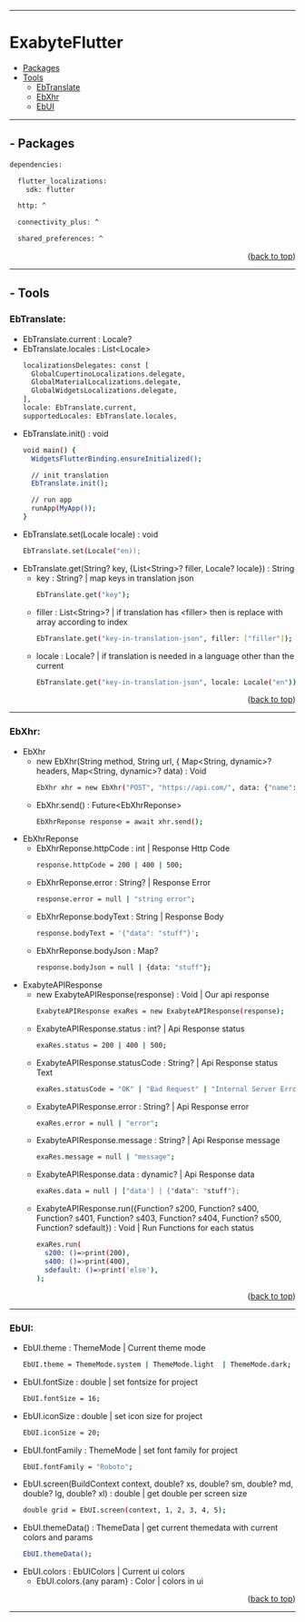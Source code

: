 <hr>

# ExabyteFlutter

<ul>
  <li>
    <a href="#--packages">Packages</a>
  </li>
  <li>
    <a href="#--tools">Tools</a>
    <ul>
      <li>
        <a href="#ebtranslate">EbTranslate</a>
      </li>
      <li>
        <a href="#ebxhr">EbXhr</a>
      </li>
      <li>
        <a href="#ebui">EbUI</a>
      </li>
    </ul>
  </li>
</ul>

<hr>

## - Packages
  ```sh
  dependencies:

    flutter_localizations:
      sdk: flutter

    http: ^

    connectivity_plus: ^

    shared_preferences: ^
  ```
  
<p align="right">(<a href="#exabyteflutter">back to top</a>)</p>
<hr>

## - Tools

### **EbTranslate:**
  - EbTranslate.current : Locale?
  - EbTranslate.locales : List\<Locale\>
    ```sh
    localizationsDelegates: const [
      GlobalCupertinoLocalizations.delegate,
      GlobalMaterialLocalizations.delegate,
      GlobalWidgetsLocalizations.delegate,
    ],
    locale: EbTranslate.current,
    supportedLocales: EbTranslate.locales,
    ``` 
  - EbTranslate.init() : void
    ```sh
    void main() {
      WidgetsFlutterBinding.ensureInitialized();

      // init translation
      EbTranslate.init();

      // run app
      runApp(MyApp());
    }
    ``` 
  - EbTranslate.set(Locale locale) : void
    ```sh
    EbTranslate.set(Locale("en));
    ``` 
  - EbTranslate.get(String? key, {List\<String\>? filler, Locale? locale}) : String
    - key : String? | map keys in translation json
      ```sh
      EbTranslate.get("key");
      ```
    - filler : List\<String\>? | if translation has \<filler\> then is replace with array according to index
      ```sh
      EbTranslate.get("key-in-translation-json", filler: ["filler"]);
      ```
    - locale : Locale? | if translation is needed in a language other than the current
      ```sh
      EbTranslate.get("key-in-translation-json", locale: Locale("en"));
      ``` 

<p align="right">(<a href="#exabyteflutter">back to top</a>)</p>
<hr>

### **EbXhr:**
  - EbXhr
    - new EbXhr(String method, String url, { Map<String, dynamic>? headers, Map<String, dynamic>? data) : Void
        ```sh
        EbXhr xhr = new EbXhr("POST", "https://api.com/", data: {"name": "John Smith", "file": FILE()});
        ```
    - EbXhr.send() : Future\<EbXhrReponse\>
        ```sh
        EbXhrReponse response = await xhr.send();
        ``` 
  - EbXhrReponse
    - EbXhrReponse.httpCode : int | Response Http Code
        ```sh
        response.httpCode = 200 | 400 | 500;
        ``` 
    - EbXhrReponse.error : String? | Response Error
        ```sh
        response.error = null | "string error";
        ``` 
    - EbXhrReponse.bodyText : String | Response Body
        ```sh
        response.bodyText = '{"data": "stuff"}';
        ``` 
    - EbXhrReponse.bodyJson : Map?
        ```sh
        response.bodyJson = null | {data: "stuff"};
        ``` 
  - ExabyteAPIResponse
    - new ExabyteAPIResponse(response) : Void | Our api response
        ```sh
        ExabyteAPIResponse exaRes = new ExabyteAPIResponse(response);
        ```
    - ExabyteAPIResponse.status : int? | Api Response status
        ```sh
        exaRes.status = 200 | 400 | 500;
        ``` 
    - ExabyteAPIResponse.statusCode : String? | Api Response status Text
        ```sh
        exaRes.statusCode = "OK" | "Bad Request" | "Internal Server Error";
        ``` 
    - ExabyteAPIResponse.error : String? | Api Response error
        ```sh
        exaRes.error = null | "error";
        ``` 
    - ExabyteAPIResponse.message : String? | Api Response message
        ```sh
        exaRes.message = null | "message";
        ``` 
    - ExabyteAPIResponse.data : dynamic? | Api Response data
        ```sh
        exaRes.data = null | ["data'] | {"data": "stuff"};
        ``` 
    - ExabyteAPIResponse.run({Function? s200, Function? s400, Function? s401, Function? s403, Function? s404, Function? s500, Function? sdefault}) : Void | Run Functions for each status
        ```sh
        exaRes.run(
          s200: ()=>print(200),
          s400: ()=>print(400),
          sdefault: ()=>print('else'),
        );
        ``` 

<p align="right">(<a href="#exabyteflutter">back to top</a>)</p>
<hr>

### **EbUI:**
  - EbUI.theme : ThemeMode | Current theme mode
      ```sh
      EbUI.theme = ThemeMode.system | ThemeMode.light  | ThemeMode.dark;
      ```
  - EbUI.fontSize : double | set fontsize for project
      ```sh
      EbUI.fontSize = 16;
      ```
  - EbUI.iconSize : double | set icon size for project
      ```sh
      EbUI.iconSize = 20;
      ```
  - EbUI.fontFamily : ThemeMode | set font family for project
      ```sh
      EbUI.fontFamily = "Roboto";
      ```
  - EbUI.screen(BuildContext context, double? xs, double? sm, double? md, double? lg, double? xl) : double | get double per screen size
      ```sh
      double grid = EbUI.screen(context, 1, 2, 3, 4, 5);
      ```
  - EbUI.themeData() : ThemeData | get current themedata with current colors and params
      ```sh
      EbUI.themeData();
      ```
  - EbUI.colors : EbUIColors  | Current ui colors
    - EbUI.colors.{any param} : Color | colors in ui

<p align="right">(<a href="#exabyteflutter">back to top</a>)</p>
<hr>
